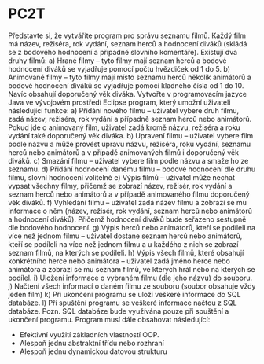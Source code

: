 # PC2T
Představte si, že vytváříte program pro správu seznamu filmů. Každý film má název, režiséra, rok
vydání, seznam herců a hodnocení diváků (skládá se z bodového hodnocení a případně slovního
komentáře). Existují dva druhy filmů:
a) Hrané filmy – tyto filmy mají seznam herců a bodové hodnocení diváků se vyjadřuje pomocí
počtu hvězdiček od 1 do 5.
b) Animované filmy – tyto filmy mají místo seznamu herců několik animátorů a bodové
hodnocení diváků se vyjadřuje pomocí kladného čísla od 1 do 10. Navíc obsahují
doporučený věk diváka.
Vytvořte v programovacím jazyce Java ve vývojovém prostředí Eclipse program, který umožní uživateli
následující funkce:
a) Přidání nového filmu – uživatel vybere druh filmu, zadá název, režiséra, rok vydání a případně
seznam herců nebo animátorů. Pokud jde o animovaný film, uživatel zadá kromě názvu, režiséra a roku
vydání také doporučený věk diváka.
b) Upravení filmu – uživatel vybere film podle názvu a může provést úpravu názvu, režiséra, roku
vydání, seznamu herců nebo animátorů a v případě animovaných filmů i doporučený věk diváků.
c) Smazání filmu – uživatel vybere film podle názvu a smaže ho ze seznamu.
d) Přidání hodnocení danému filmu – bodové hodnocení dle druhu filmu, slovní hodnocení volitelně
e) Výpis filmů – uživatel může nechat vypsat všechny filmy, přičemž se zobrazí název, režisér, rok vydání
a seznam herců nebo animátorů a v případě animovaného filmu doporučený věk diváků.
f) Vyhledání filmu – uživatel zadá název filmu a zobrazí se mu informace o něm (název, režisér, rok
vydání, seznam herců nebo animátorů a hodnocení diváků). Přičemž hodnocení diváků bude seřazeno
sestupně dle bodového hodnocení.
g) Výpis herců nebo animátorů, kteří se podíleli na více než jednom filmu – uživatel dostane seznam
herců nebo animátorů, kteří se podíleli na více než jednom filmu a u každého z nich se zobrazí seznam
filmů, na kterých se podíleli.
h) Výpis všech filmů, které obsahují konkrétního herce nebo animátora – uživatel zadá jméno herce
nebo animátora a zobrazí se mu seznam filmů, ve kterých hrál nebo na kterých se podílel.
i) Uložení informace o vybraném filmu (dle jeho názvu) do souboru.
j) Načtení všech informací o daném filmu ze souboru (soubor obsahuje vždy jeden film)
k) Při ukončení programu se uloží veškeré informace do SQL databáze.
l) Při spuštění programu se veškeré informace načtou z SQL databáze.
Pozn. SQL databáze bude využívána pouze při spuštění a ukončení programu.
Program musí dále obsahovat následující:
- Efektivní využití základních vlastností OOP.
- Alespoň jednu abstraktní třídu nebo rozhraní
- Alespoň jednu dynamickou datovou strukturu 
